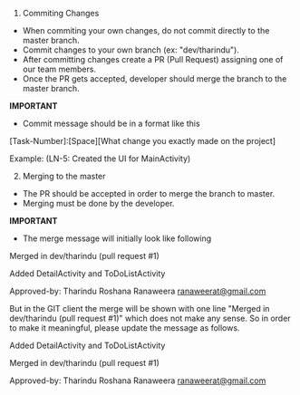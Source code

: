 1. Commiting Changes

* When commiting your own changes, do not commit directly to the master branch.
* Commit changes to your own branch (ex: "dev/tharindu").
* After committing changes create a PR (Pull Request) assigning one of our team members.
* Once the PR gets accepted, developer should merge the branch to the master branch.

**IMPORTANT**

* Commit message should be in a format like this

[Task-Number]:[Space][What change you exactly made on the project]

Example: (LN-5: Created the UI for MainActivity)

2. Merging to the master

* The PR should be accepted in order to merge the branch to master.
* Merging must be done by the developer.

**IMPORTANT**

* The merge message will initially look like following

Merged in dev/tharindu (pull request #1)

Added DetailActivity and ToDoListActivity

Approved-by: Tharindu Roshana Ranaweera <ranaweerat@gmail.com>

But in the GIT client the merge will be shown with one line "Merged in dev/tharindu (pull request #1)"
which does not make any sense. So in order to make it meaningful, please update the message as follows.

Added DetailActivity and ToDoListActivity

Merged in dev/tharindu (pull request #1)

Approved-by: Tharindu Roshana Ranaweera <ranaweerat@gmail.com>

